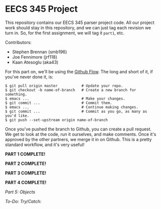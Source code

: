 # EECS 345 Project

This repository contains our EECS 345 parser project code.  All our project work
should stay in this repository, and we can just tag each revision we turn in.
So, for the first assignment, we will tag it `part1`, etc.

Contributors:
* Stephen Brennan (smb196)
* Joe Fennimore (jrf118)
* Kaan Atesoglu (aka43)

For this part on, we'll be using the
[Github Flow](https://guides.github.com/introduction/flow/).  The long and short
of it, if you've never done it, is:

    $ git pull origin master           # Update your repo.
    $ git checkout -b name-of-branch   # Create a new branch for something.
    $ emacs ...                        # Make your changes.
    $ git commit ...                   # Commit them.
    $ emacs ...                        # Continue making changes.
    $ git commit ...                   # Commit as you go, as many as you'd like.
    $ git push --set-upstream origin name-of-branch

Once you've pushed the branch to Github, you can create a pull request.  We get
to look at the code, run it ourselves, and make comments.  Once it's approved by
the other partners, we merge it in on Github.  This is a pretty standard
workflow, and it's very useful!

**PART 1 COMPLETE!**

**PART 2 COMPLETE!**

**PART 3 COMPLETE!**

**PART 4 COMPLETE!**

*Part 5: Objects*


*To-Do: Try/Catch:*
